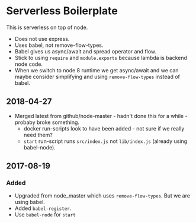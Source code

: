 # Serverless Boilerplate

This is serverless on top of node.

- Does not use express.
- Uses babel, not remove-flow-types.
- Babel gives us async/await and spread operator and flow.
- Stick to using `require` and `module.exports` because lambda is backend node code.
- When we switch to node 8 runtime we get async/await and we can maybe consider simplifying
  and using `remove-flow-types` instead of babel.

## 2018-04-27
- Merged latest from github/node-master - hadn't done this for a while - probaby broke something.
  - docker run-scripts look to have been added - not sure if we really need them?
  - `start` run-script runs `src/index.js` not `lib/index.js` (already using babel-node).

## 2017-08-19
### Added
- Upgraded from node_master which uses `remove-flow-types`.
  But we are using babel.
- Added `babel-register`.
- Use `babel-node` for `start`

